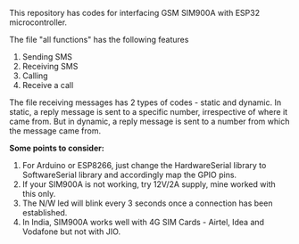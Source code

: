 This repository has codes for interfacing GSM SIM900A with ESP32 microcontroller.

The file "all functions" has the following features
1. Sending SMS
2. Receiving SMS
3. Calling
4. Receive a call
        
The file receiving messages has 2 types of codes - static and dynamic. In static, a reply message is sent to a specific number, irrespective of where it came from. But in dynamic, a reply message is sent to a number from which the message came from.

**Some points to consider:**
1. For Arduino or ESP8266, just change the HardwareSerial library to SoftwareSerial library and accordingly map the GPIO pins.
2. If your SIM900A is not working, try 12V/2A supply, mine worked with this only.
3. The N/W led will blink every 3 seconds once a connection has been established.
4. In India, SIM900A works well with 4G SIM Cards - Airtel, Idea and Vodafone but not with JIO.
